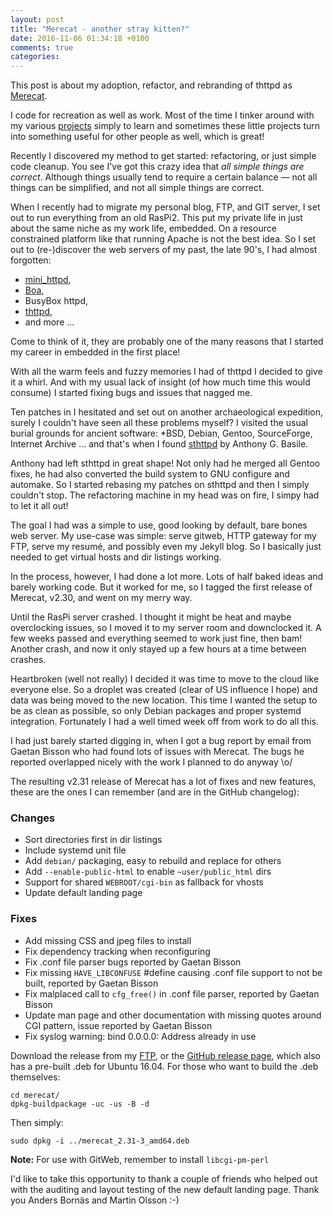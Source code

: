 ```yaml
---
layout: post
title: "Merecat - another stray kitten?"
date: 2016-11-06 01:34:18 +0100
comments: true
categories:
---
```


This post is about my adoption, refactor, and rebranding of thttpd as
[Merecat](http://merecat.troglobit.com).

I code for recreation as well as work.  Most of the time I tinker around
with my various [projects](https://github.com/troglobit) simply to learn
and sometimes these little projects turn into something useful for other
people as well, which is great!

<p data-pullquote="not all things can be simplified, and not all simple
things are correct"> Recently I discovered my method to get started:
refactoring, or just simple code cleanup.  You see I've got this crazy
idea that <em>all simple things are correct</em>.  Although things
usually tend to require a certain balance &mdash; not all things can be
simplified, and not all simple things are correct.</p>

When I recently had to migrate my personal blog, FTP, and GIT server, I
set out to run everything from an old RasPi2.  This put my private life
in just about the same niche as my work life, embedded.  On a resource
constrained platform like that running Apache is not the best idea.  So
I set out to (re-)discover the web servers of my past, the late 90's, I
had almost forgotten:

- [mini_httpd](http://acme.com/software/mini_httpd/),
- [Boa](http://www.boa.org/),
- BusyBox httpd,
- [thttpd](http://www.acme.com/software/thttpd/),
- and more ...

Come to think of it, they are probably one of the many reasons that I
started my career in embedded in the first place!

<!-- more -->

With all the warm feels and fuzzy memories I had of thttpd I decided to
give it a whirl.  And with my usual lack of insight (of how much time
this would consume) I started fixing bugs and issues that nagged me.

Ten patches in I hesitated and set out on another archaeological
expedition, surely I couldn't have seen all these problems myself?  I
visited the usual burial grounds for ancient software: *BSD, Debian,
Gentoo, SourceForge, Internet Archive ... and that's when I found
[sthttpd](https://github.com/blueness/sthttpd/) by Anthony G. Basile.

Anthony had left sthttpd in great shape!  Not only had he merged all
Gentoo fixes, he had also converted the build system to GNU configure
and automake.  So I started rebasing my patches on sthttpd and then I
simply couldn't stop.  The refactoring machine in my head was on fire, I
simpy had to let it all out!

The goal I had was a simple to use, good looking by default, bare bones
web server.  My use-case was simple: serve gitweb, HTTP gateway for my
FTP, serve my resumé, and possibly even my Jekyll blog.  So I basically
just needed to get virtual hosts and dir listings working.

In the process, however, I had done a lot more. Lots of half baked ideas
and barely working code.  But it worked for me, so I tagged the first
release of Merecat, v2.30, and went on my merry way.

Until the RasPi server crashed.  I thought it might be heat and maybe
overclocking issues, so I moved it to my server room and downclocked it.
A few weeks passed and everything seemed to work just fine, then bam!
Another crash, and now it only stayed up a few hours at a time between
crashes.

Heartbroken (well not really) I decided it was time to move to the cloud
like everyone else.  So a droplet was created (clear of US influence I
hope) and data was being moved to the new location.  This time I wanted
the setup to be as clean as possible, so only Debian packages and proper
systemd integration.  Fortunately I had a well timed week off from work
to do all this.

I had just barely started digging in, when I got a bug report by email
from Gaetan Bisson who had found lots of issues with Merecat.  The bugs
he reported overlapped nicely with the work I planned to do anyway \o/

The resulting v2.31 release of Merecat has a lot of fixes and new
features, these are the ones I can remember (and are in the GitHub
changelog):

### Changes

- Sort directories first in dir listings
- Include systemd unit file
- Add `debian/` packaging, easy to rebuild and replace for others
- Add `--enable-public-html` to enable `~user/public_html` dirs
- Support for shared `WEBROOT/cgi-bin` as fallback for vhosts
- Update default landing page

### Fixes

- Add missing CSS and jpeg files to install
- Fix dependency tracking when reconfiguring
- Fix .conf file parser bugs reported by Gaetan Bisson
- Fix missing `HAVE_LIBCONFUSE` #define causing .conf file support to
  not be built, reported by Gaetan Bisson
- Fix malplaced call to `cfg_free()` in .conf file parser, reported by
  Gaetan Bisson
- Update man page and other documentation with missing quotes around CGI
  pattern, issue reported by Gaetan Bisson
- Fix syslog warning: bind 0.0.0.0: Address already in use 

Download the release from my [FTP](http://ftp.troglobit.com), or the
[GitHub release page](https://github.com/troglobit/merecat/releases/tag/v2.31),
which also has a pre-built .deb for Ubuntu 16.04.  For those who want to
build the .deb themselves:

    cd merecat/
    dpkg-buildpackage -uc -us -B -d

Then simply:

    sudo dpkg -i ../merecat_2.31-3_amd64.deb

**Note:** For use with GitWeb, remember to install `libcgi-pm-perl`

I'd like to take this opportunity to thank a couple of friends who
helped out with the auditing and layout testing of the new default
landing page.  Thank you Anders Bornäs and Martin Olsson :-)

<!--
  -- Local Variables:
  -- mode: markdown
  -- End:
  -->
